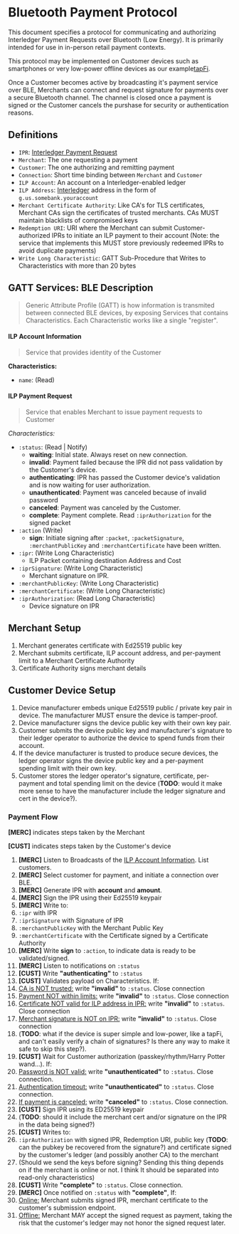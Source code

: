 # Bluetooth Payment Protocol

This document specifies a protocol for communicating and authorizing Interledger Payment Requests over Bluetooth (Low Energy). It is primarily intended for use in in-person retail payment contexts.

This protocol may be implemented on Customer devices such as smartphones or very low-power offline devices as our example[tapFi](https://github.com/joaopedrovbs/tapFi).

Once a Customer becomes active by broadcasting it's payment service over BLE, Merchants can connect
and request signature for payments over a secure Bluetooth channel. The channel is closed once
a payment is signed or the Customer cancels the purshase for security or authentication reasons.

## Definitions

- `IPR`: [Interledger Payment Request](../0011-interledger-payment-request/)
- `Merchant`: The one requesting a payment
- `Customer`: The one authorizing and remitting payment
- `Connection`: Short time binding between `Merchant` and `Customer`
- `ILP Account`: An account on a Interledger-enabled ledger
- `ILP Address`: [Interledger](../0015-ilp-addresses/) address in the form of `g.us.somebank.youraccount`
- `Merchant Certificate Authority`: Like CA's for TLS certificates, Merchant CAs sign the certificates of trusted merchants. CAs MUST maintain blacklists of compromised keys
- `Redemption URI`: URI where the Merchant can submit Customer-authorized IPRs to initiate an ILP payment to their account (Note: the service that implements this MUST store previously redeemed IPRs to avoid duplicate payments)
- `Write Long Characteristic`: GATT Sub-Procedure that Writes to Characteristics with more than 20 bytes


## GATT Services: BLE Description
> Generic Attribute Profile (GATT) is how information is transmited between connected BLE devices, by
exposing Services that contains Characteristics. Each Characteristic works like a single "register".

#### ILP Account Information
> Service that provides identity of the Customer

**Characteristics:**

- `name`: (Read)


#### ILP Payment Request

> Service that enables Merchant to issue payment requests to Customer

*Characteristics:*

- `:status`: (Read | Notify)
  - __waiting__: Initial state. Always reset on new connection.
  - __invalid__: Payment failed because the IPR did not pass validation by the Customer's device.
  - __authenticating__: IPR has passed the Customer device's validation and is now waiting for user authorization.
  - __unauthenticated__: Payment was canceled because of invalid password
  - __canceled__: Payment was canceled by the Customer. 
  - __complete__: Payment complete. Read `:iprAuthorization` for the signed packet
- `:action` (Write)
  - __sign__: Initiate signing after `:packet`, `:packetSignature`, `:merchantPublicKey` and `:merchantCertificate` have been written.
- `:ipr`: (Write Long Characteristic)
  - ILP Packet containing destination Address and Cost
- `:iprSignature`: (Write Long Characteristic)
  - Merchant signature on IPR.
- `:merchantPublicKey`: (Write Long Characteristic)
- `:merchantCertificate`: (Write Long Characteristic)
- `:iprAuthorization`: (Read Long Characteristic)
  - Device signature on IPR

## Merchant Setup

1. Merchant generates certificate with Ed25519 public key
2. Merchant submits certificate, ILP account address, and per-payment limit to a Merchant Certificate Authority
3. Certificate Authority signs merchant details

## Customer Device Setup

1. Device manufacturer embeds unique Ed25519 public / private key pair in device. The manufacturer MUST ensure the device is tamper-proof.
2. Device manufacturer signs the device public key with their own key pair.
3. Customer submits the device public key and manufacturer's signature to their ledger operator to authorize the device to spend funds from their account.
4. If the device manufacturer is trusted to produce secure devices, the ledger operator signs the device public key and a per-payment spending limit with their own key.
5. Customer stores the ledger operator's signature, certificate, per-payment and total spending limit on the device (**TODO**: would it make more sense to have the manufacturer include the ledger signature and cert in the device?).

### Payment Flow

**[MERC]** indicates steps taken by the Merchant

**[CUST]** indicates steps taken by the Customer's device

1. **[MERC]** Listen to Broadcasts of the [ILP Account Information](#ILPAccountInformation). List customers.
2. **[MERC]** Select customer for payment, and initiate a connection over BLE.
3. **[MERC]** Generate IPR with __account__ and __amount__.
4. **[MERC]** Sign the IPR using their Ed25519 keypair
5. **[MERC]** Write to:
  1. `:ipr` with IPR
  2. `:iprSignature` with Signature of IPR
  3. `:merchantPublicKey` with the Merchant Public Key 
  4. `:merchantCertificate` with the Certificate signed by a Certificate Authority
6. **[MERC]** Write __sign__ to `:action`, to indicate data is ready to be validated/signed.
7. **[MERC]** Listen to notifications on `:status`
8. **[CUST]**  Write __"authenticating"__ to `:status`
9. **[CUST]** Validates payload on Characteristics. If:
  1. [CA is NOT trusted:](#) write __"invalid"__ to `:status`. Close connection
  2. [Payment NOT within limits:](#) write __"invalid"__ to `:status`. Close connection
  3. [Certificate NOT valid for ILP address in IPR:](#) write __"invalid"__ to `:status`. Close connection
  4. [Merchant signature is NOT on IPR:](#) write __"invalid"__ to `:status`. Close connection
  5.  (**TODO**: what if the device is super simple and low-power, like a tapFi, and can't easily verify a chain of signatures? Is there any way to make it safe to skip this step?).
10. **[CUST]**  Wait for Customer authorization (passkey/rhythm/Harry Potter wand...). If:
  1. [Password is NOT valid:](#) write __"unauthenticated"__ to `:status`. Close connection.
  2. [Authentication timeout:](#) write __"unauthenticated"__ to `:status`. Close connection.
  3. [If payment is canceled:](#) write __"canceled"__ to `:status`. Close connection.
11. **[CUST]** Sign IPR using its ED25519 keypair
  1. (**TODO**: should it include the merchant cert and/or signature on the IPR in the data being signed?)
12. **[CUST]** Writes to:
  1. `:iprAuthorization` with signed IPR, Redemption URI, public key (**TODO**: can the pubkey be recovered from the signature?) and certificate signed by the customer's ledger (and possibly another CA) to the merchant
  2. (Should we send the keys before signing? Sending this thing depends on if the merchant is online or not. I think It should be separated into read-only characteristics)
13. **[CUST]** Write __"complete"__ to `:status`. Close connection.
14. **[MERC]** Once notified on `:status` with __"complete"__, If:
  1. [Online:](#) Merchant submits signed IPR, merchant certificate to the customer's submission endpoint. 
  2. [Offline:](#) Merchant MAY accept the signed request as payment, taking the risk that the customer's ledger may not honor the signed request later.
